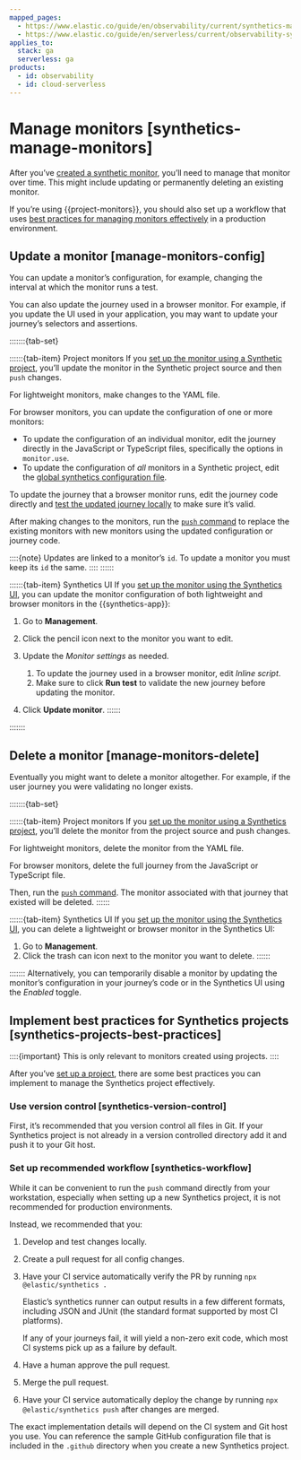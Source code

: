 ```yaml
---
mapped_pages:
  - https://www.elastic.co/guide/en/observability/current/synthetics-manage-monitors.html
  - https://www.elastic.co/guide/en/serverless/current/observability-synthetics-manage-monitors.html
applies_to:
  stack: ga
  serverless: ga
products:
  - id: observability
  - id: cloud-serverless
---
```


# Manage monitors [synthetics-manage-monitors]

After you’ve [created a synthetic monitor](/solutions/observability/synthetics/get-started.md), you’ll need to manage that monitor over time. This might include updating or permanently deleting an existing monitor.

If you’re using {{project-monitors}}, you should also set up a workflow that uses [best practices for managing monitors effectively](/solutions/observability/synthetics/manage-monitors.md#synthetics-projects-best-practices) in a production environment.

## Update a monitor [manage-monitors-config]

You can update a monitor’s configuration, for example, changing the interval at which the monitor runs a test.

You can also update the journey used in a browser monitor. For example, if you update the UI used in your application, you may want to update your journey’s selectors and assertions.

:::::::{tab-set}

::::::{tab-item} Project monitors
If you [set up the monitor using a Synthetic project](/solutions/observability/synthetics/create-monitors-with-projects.md), you’ll update the monitor in the Synthetic project source and then `push` changes.

For lightweight monitors, make changes to the YAML file.

For browser monitors, you can update the configuration of one or more monitors:

* To update the configuration of an individual monitor, edit the journey directly in the JavaScript or TypeScript files, specifically the options in `monitor.use`.
* To update the configuration of *all* monitors in a Synthetic project, edit the [global synthetics configuration file](/solutions/observability/synthetics/configure-projects.md#synthetics-configuration-monitor).

To update the journey that a browser monitor runs, edit the journey code directly and [test the updated journey locally](/solutions/observability/synthetics/write-synthetic-test.md#synthetics-test-locally) to make sure it’s valid.

After making changes to the monitors, run the [`push` command](/solutions/observability/synthetics/cli.md#elastic-synthetics-push-command) to replace the existing monitors with new monitors using the updated configuration or journey code.

::::{note}
Updates are linked to a monitor’s `id`. To update a monitor you must keep its `id` the same.
::::
::::::

::::::{tab-item} Synthetics UI
If you [set up the monitor using the Synthetics UI](/solutions/observability/synthetics/create-monitors-ui.md), you can update the monitor configuration of both lightweight and browser monitors in the {{synthetics-app}}:

1. Go to **Management**.
2. Click the pencil icon next to the monitor you want to edit.
3. Update the *Monitor settings* as needed.

    1. To update the journey used in a browser monitor, edit *Inline script*.
    2. Make sure to click **Run test** to validate the new journey before updating the monitor.

4. Click **Update monitor**.
::::::

:::::::

## Delete a monitor [manage-monitors-delete]

Eventually you might want to delete a monitor altogether. For example, if the user journey you were validating no longer exists.

:::::::{tab-set}

::::::{tab-item} Project monitors
If you [set up the monitor using a Synthetics project](/solutions/observability/synthetics/create-monitors-with-projects.md), you’ll delete the monitor from the project source and push changes.

For lightweight monitors, delete the monitor from the YAML file.

For browser monitors, delete the full journey from the JavaScript or TypeScript file.

Then, run the [`push` command](/solutions/observability/synthetics/cli.md#elastic-synthetics-push-command). The monitor associated with that journey that existed will be deleted.
::::::

::::::{tab-item} Synthetics UI
If you [set up the monitor using the Synthetics UI](/solutions/observability/synthetics/create-monitors-ui.md), you can delete a lightweight or browser monitor in the Synthetics UI:

1. Go to **Management**.
2. Click the trash can icon next to the monitor you want to delete.
::::::

:::::::
Alternatively, you can temporarily disable a monitor by updating the monitor’s configuration in your journey’s code or in the Synthetics UI using the *Enabled* toggle.

## Implement best practices for Synthetics projects [synthetics-projects-best-practices]

::::{important}
This is only relevant to monitors created using projects.
::::

After you’ve [set up a project](/solutions/observability/synthetics/create-monitors-with-projects.md), there are some best practices you can implement to manage the Synthetics project effectively.

### Use version control [synthetics-version-control]

First, it’s recommended that you version control all files in Git. If your Synthetics project is not already in a version controlled directory add it and push it to your Git host.

### Set up recommended workflow [synthetics-workflow]

While it can be convenient to run the `push` command directly from your workstation, especially when setting up a new Synthetics project, it is not recommended for production environments.

Instead, we recommended that you:

1. Develop and test changes locally.
2. Create a pull request for all config changes.
3. Have your CI service automatically verify the PR by running `npx @elastic/synthetics .`

    Elastic’s synthetics runner can output results in a few different formats, including JSON and JUnit (the standard format supported by most CI platforms).

    If any of your journeys fail, it will yield a non-zero exit code, which most CI systems pick up as a failure by default.

4. Have a human approve the pull request.
5. Merge the pull request.
6. Have your CI service automatically deploy the change by running `npx @elastic/synthetics push` after changes are merged.

The exact implementation details will depend on the CI system and Git host you use. You can reference the sample GitHub configuration file that is included in the `.github` directory when you create a new Synthetics project.